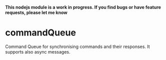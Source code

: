 **This nodejs module is a work in progress. If you find bugs or have feature requests, please let me know**

# commandQueue
Command Queue for synchronising commands and their responses. It supports also async messages.
